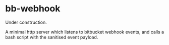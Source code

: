 # bb-webhook

Under construction.

A minimal http server which listens to bitbucket webhook events, and calls a bash script with the
sanitised event payload.
